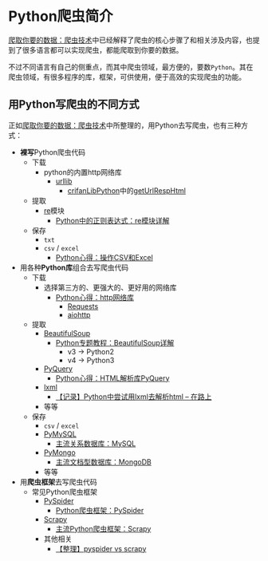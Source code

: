 # Python爬虫简介

[爬取你要的数据：爬虫技术](http://book.crifan.com/books/crawl_your_data_spider_technology/website)中已经解释了爬虫的核心步骤了和相关涉及内容，也提到了很多语言都可以实现爬虫，都能爬取到你要的数据。

不过不同语言有自己的侧重点，而其中爬虫领域，最方便的，要数`Python`。其在爬虫领域，有很多程序的库，框架，可供使用，便于高效的实现爬虫的功能。

## 用Python写爬虫的不同方式

正如[爬取你要的数据：爬虫技术](http://book.crifan.com/books/crawl_your_data_spider_technology/website)中所整理的，用Python去写爬虫，也有三种方式：

* **裸写**Python爬虫代码
  * 下载
    * python的内置http网络库
      * [urllib](https://docs.python.org/3/library/urllib.html)
        * [crifanLibPython](https://github.com/crifan/crifanLibPython/)中的[getUrlRespHtml](https://github.com/crifan/crifanLibPython/blob/master/crifanLib/crifanHttp.py)
  * 提取
    * [re](https://docs.python.org/3/library/re.html)模块
      * [Python中的正则表达式：re模块详解](http://book.crifan.com/books/python_regular_expression_re_intro/website)
  * 保存
    * `txt`
    * `csv` / `excel`
      * [Python心得：操作CSV和Excel](http://book.crifan.com/books/python_experience_csv_excel/website)
* 用各种**Python库**组合去写爬虫代码
  * 下载
    * 选择第三方的、更强大的、更好用的网络库
      * [Python心得：http网络库](http://book.crifan.com/books/python_experience_http_lib/website)
        * [Requests](http://docs.python-requests.org/)
        * [aiohttp](https://github.com/aio-libs/aiohttp)
  * 提取
    * [BeautifulSoup](https://www.crummy.com/software/BeautifulSoup/bs4/doc/index.zh.html)
      * [Python专题教程：BeautifulSoup详解](https://www.crifan.com/files/doc/docbook/python_topic_beautifulsoup/release/html/python_topic_beautifulsoup.html)
        * v3 -> Python2
        * v4 -> Python3
    * [PyQuery](https://pythonhosted.org/pyquery/)
      * [Python心得：HTML解析库PyQuery](http://book.crifan.com/books/python_html_parse_pyquery/website)
    * [lxml](https://lxml.de/index.html)
      * [【记录】Python中尝试用lxml去解析html – 在路上](https://www.crifan.com/python_try_lxml_parse_html/)
    * 等等
  * 保存
    * `csv` / `excel`
    * [PyMySQL](https://github.com/PyMySQL/PyMySQL)
      * [主流关系数据库：MySQL](http://book.crifan.com/books/popular_rmdb_mysql/website/)
    * [PyMongo](https://api.mongodb.com/python/current/)
      * [主流文档型数据库：MongoDB](http://book.crifan.com/books/popular_document_db_mongodb/website)
    * 等等
* 用**爬虫框架**去写爬虫代码
  * 常见Python爬虫框架
    * [PySpider](http://docs.pyspider.org/en/latest/)
      * [Python爬虫框架：PySpider](https://book.crifan.com/books/python_spider_pyspider/website/)
    * [Scrapy](https://scrapy.org)
      * [主流Python爬虫框架：Scrapy](http://book.crifan.com/books/python_spider_scrapy/website)
    * 其他相关
      * [【整理】pyspider vs scrapy](http://www.crifan.com/python_spider_framework_pyspider_vs_scrapy)
